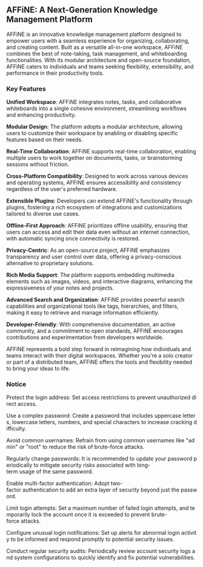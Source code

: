 ## AFFiNE: A Next-Generation Knowledge Management Platform

AFFiNE is an innovative knowledge management platform designed to empower users with a seamless experience for organizing, collaborating, and creating content. Built as a versatile all-in-one workspace, AFFiNE combines the best of note-taking, task management, and whiteboarding functionalities. With its modular architecture and open-source foundation, AFFiNE caters to individuals and teams seeking flexibility, extensibility, and performance in their productivity tools.

### Key Features

**Unified Workspace**: AFFiNE integrates notes, tasks, and collaborative whiteboards into a single cohesive environment, streamlining workflows and enhancing productivity.

**Modular Design**: The platform adopts a modular architecture, allowing users to customize their workspace by enabling or disabling specific features based on their needs.

**Real-Time Collaboration**: AFFiNE supports real-time collaboration, enabling multiple users to work together on documents, tasks, or brainstorming sessions without friction.

**Cross-Platform Compatibility**: Designed to work across various devices and operating systems, AFFiNE ensures accessibility and consistency regardless of the user's preferred hardware.

**Extensible Plugins**: Developers can extend AFFiNE's functionality through plugins, fostering a rich ecosystem of integrations and customizations tailored to diverse use cases.

**Offline-First Approach**: AFFiNE prioritizes offline usability, ensuring that users can access and edit their data even without an internet connection, with automatic syncing once connectivity is restored.

**Privacy-Centric**: As an open-source project, AFFiNE emphasizes transparency and user control over data, offering a privacy-conscious alternative to proprietary solutions.

**Rich Media Support**: The platform supports embedding multimedia elements such as images, videos, and interactive diagrams, enhancing the expressiveness of your notes and projects.

**Advanced Search and Organization**: AFFiNE provides powerful search capabilities and organizational tools like tags, hierarchies, and filters, making it easy to retrieve and manage information efficiently.

**Developer-Friendly**: With comprehensive documentation, an active community, and a commitment to open standards, AFFiNE encourages contributions and experimentation from developers worldwide.

AFFiNE represents a bold step forward in reimagining how individuals and teams interact with their digital workspaces. Whether you're a solo creator or part of a distributed team, AFFiNE offers the tools and flexibility needed to bring your ideas to life.

### Notice

Protect the login address: Set access restrictions to prevent unauthorized direct access.
    
Use a complex password: Create a password that includes uppercase letters, lowercase letters, numbers, and special characters to increase cracking difficulty.
    
Avoid common usernames: Refrain from using common usernames like "admin" or "root" to reduce the risk of brute-force attacks.
    
Regularly change passwords: It is recommended to update your password periodically to mitigate security risks associated with long-term usage of the same password.
    
Enable multi-factor authentication: Adopt two-factor authentication to add an extra layer of security beyond just the password.
    
Limit login attempts: Set a maximum number of failed login attempts, and temporarily lock the account once it is exceeded to prevent brute-force attacks.
    
Configure unusual login notifications: Set up alerts for abnormal login activity to be informed and respond promptly to potential security issues.
    
Conduct regular security audits: Periodically review account security logs and system configurations to quickly identify and fix potential vulnerabilities.
        